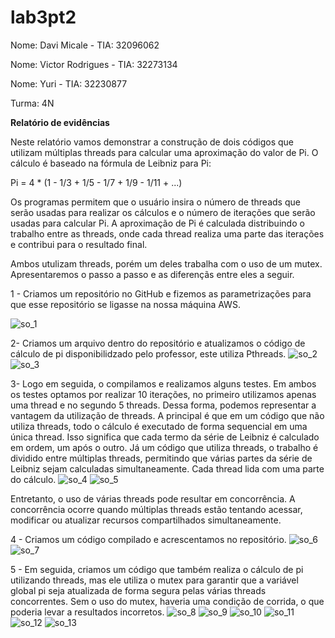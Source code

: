 # lab3pt2

Nome: Davi Micale - TIA: 32096062

Nome: Victor Rodrigues - TIA: 32273134

Nome: Yuri - TIA: 32230877

Turma: 4N

**Relatório de evidências**

Neste relatório vamos demonstrar a construção de dois códigos que utilizam múltiplas threads para calcular uma aproximação do valor de Pi. O cálculo é baseado na fórmula de Leibniz para Pi:

Pi = 4 * (1 - 1/3 + 1/5 - 1/7 + 1/9 - 1/11 + ...)

Os programas permitem que o usuário insira o número de threads que serão usadas para realizar os cálculos e o número de iterações que serão usadas para calcular Pi. A aproximação de Pi é calculada distribuindo o trabalho entre as threads, onde cada thread realiza uma parte das iterações e contribui para o resultado final.

Ambos utulizam threads, porém um deles trabalha com o uso de um mutex. Apresentaremos o passo a passo e as diferençãs entre eles a seguir.

1 - Criamos um repositório no GitHub e fizemos as parametrizações para que esse repositório se ligasse na nossa máquina AWS.

![so_1](https://github.com/davimicale/lab3pt2/assets/62074503/dbfc8be4-6c10-4438-8a2c-343bcba40cad)

2- Criamos um arquivo dentro do repositório e atualizamos o código de cálculo de pi disponibilidzado pelo professor, este utiliza Pthreads.
![so_2](https://github.com/davimicale/lab3pt2/assets/62074503/013e6c7f-f32b-402c-8cc9-22aeaed7b017)
![so_3](https://github.com/davimicale/lab3pt2/assets/62074503/615d7797-1382-45d8-a50a-bbf9dc12c5ab)

3- Logo em seguida, o compilamos e realizamos alguns testes. Em ambos os testes optamos por realizar 10 iterações, no primeiro utilizamos apenas uma thread e no segundo 5 threads. Dessa forma, podemos representar a vantagem da utilização de threads. A principal é que em um código que não utiliza threads, todo o cálculo é executado de forma sequencial em uma única thread. Isso significa que cada termo da série de Leibniz é calculado em ordem, um após o outro. Já um código que utiliza threads, o trabalho é dividido entre múltiplas threads, permitindo que várias partes da série de Leibniz sejam calculadas simultaneamente. Cada thread lida com uma parte do cálculo.
![so_4](https://github.com/davimicale/lab3pt2/assets/62074503/5ce8b0cd-8af9-4f8b-b4cf-6dc2d259da45)
![so_5](https://github.com/davimicale/lab3pt2/assets/62074503/e33b1bee-43c6-4ba6-a422-b24139e8fdbf)

Entretanto, o uso de várias threads pode resultar em concorrência. A concorrência ocorre quando múltiplas threads estão tentando acessar, modificar ou atualizar recursos compartilhados simultaneamente.

4 - Criamos um código compilado e acrescentamos no repositório.
![so_6](https://github.com/davimicale/lab3pt2/assets/62074503/4bab0aea-a61b-41a3-b040-a15830100d90)
![so_7](https://github.com/davimicale/lab3pt2/assets/62074503/75176ff6-244a-4b2a-9479-6bca87315a29)

5 - Em seguida, criamos um código que também realiza o cálculo de pi utilizando threads, mas ele utiliza o mutex para garantir que a variável global pi seja atualizada de forma segura pelas várias threads concorrentes. Sem o uso do mutex, haveria uma condição de corrida, o que poderia levar a resultados incorretos.
![so_8](https://github.com/davimicale/lab3pt2/assets/62074503/5152b5ff-f08b-41a5-9296-b5635256dfc2)
![so_9](https://github.com/davimicale/lab3pt2/assets/62074503/a766ea05-5bc4-421c-98e8-49b5f6208d8d)
![so_10](https://github.com/davimicale/lab3pt2/assets/62074503/f0845524-b37e-434b-9367-2b1732d3ad0c)
![so_11](https://github.com/davimicale/lab3pt2/assets/62074503/d070f866-20e9-47a0-a21b-2213c7cadeac)
![so_12](https://github.com/davimicale/lab3pt2/assets/62074503/3f8800c2-ff32-4f03-85f0-04256431b5e8)
![so_13](https://github.com/davimicale/lab3pt2/assets/62074503/be9c4860-fbe3-4802-a165-6ad85a7fbee3)
